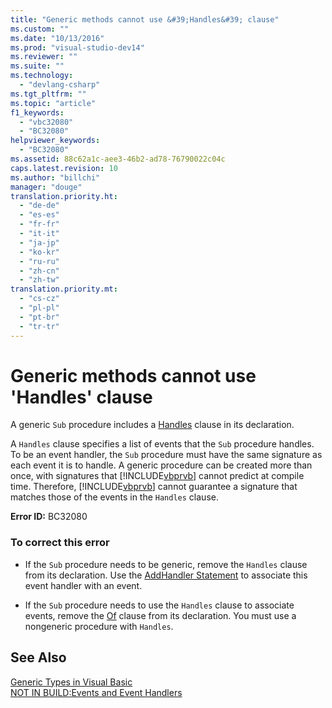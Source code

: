 ```yaml
---
title: "Generic methods cannot use &#39;Handles&#39; clause"
ms.custom: ""
ms.date: "10/13/2016"
ms.prod: "visual-studio-dev14"
ms.reviewer: ""
ms.suite: ""
ms.technology: 
  - "devlang-csharp"
ms.tgt_pltfrm: ""
ms.topic: "article"
f1_keywords: 
  - "vbc32080"
  - "BC32080"
helpviewer_keywords: 
  - "BC32080"
ms.assetid: 88c62a1c-aee3-46b2-ad78-76790022c04c
caps.latest.revision: 10
ms.author: "billchi"
manager: "douge"
translation.priority.ht: 
  - "de-de"
  - "es-es"
  - "fr-fr"
  - "it-it"
  - "ja-jp"
  - "ko-kr"
  - "ru-ru"
  - "zh-cn"
  - "zh-tw"
translation.priority.mt: 
  - "cs-cz"
  - "pl-pl"
  - "pt-br"
  - "tr-tr"
---
```

# Generic methods cannot use &#39;Handles&#39; clause
A generic `Sub` procedure includes a [Handles](../Topic/Handles%20Clause%20\(Visual%20Basic\).md) clause in its declaration.  
  
 A `Handles` clause specifies a list of events that the `Sub` procedure handles. To be an event handler, the `Sub` procedure must have the same signature as each event it is to handle. A generic procedure can be created more than once, with signatures that [!INCLUDE[vbprvb](../codequality/includes/vbprvb_md.md)] cannot predict at compile time. Therefore, [!INCLUDE[vbprvb](../codequality/includes/vbprvb_md.md)] cannot guarantee a signature that matches those of the events in the `Handles` clause.  
  
 **Error ID:** BC32080  
  
### To correct this error  
  
-   If the `Sub` procedure needs to be generic, remove the `Handles` clause from its declaration. Use the [AddHandler Statement](../Topic/AddHandler%20Statement.md) to associate this event handler with an event.  
  
-   If the `Sub` procedure needs to use the `Handles` clause to associate events, remove the [Of](../Topic/Of%20Clause%20\(Visual%20Basic\).md) clause from its declaration. You must use a nongeneric procedure with `Handles`.  
  
## See Also  
 [Generic Types in Visual Basic](../Topic/Generic%20Types%20in%20Visual%20Basic%20\(Visual%20Basic\).md)   
 [NOT IN BUILD:Events and Event Handlers](http://msdn.microsoft.com/en-us/95074a0d-1cbc-4221-a95a-964185c7f962)